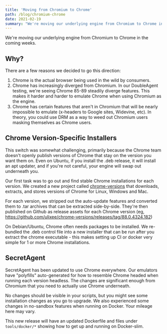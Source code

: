 ```yaml
---
title: 'Moving from Chromium to Chrome'
path: /blog/chromium-chrome
date: 2021-02-19
summary: "We're moving our underlying engine from Chromium to Chrome in the coming weeks."
---
```


We're moving our underlying engine from Chromium to Chrome in the coming weeks. 

## Why?
There are a few reasons we decided to go this direction:
1. Chrome is the actual browser being used in the wild by consumers.
2. Chrome has increasingly diverged from Chromium. In our DoubleAgent testing, we're seeing Chrome 85-89 steadily diverge features. This makes it harder and harder to emulate Chrome when using Chromium as the engine.
3. Chrome has certain features that aren't in Chromium that will be nearly impossible to emulate (x-headers to Google sites, Widevine, etc). In theory, you could use DRM as a way to weed out Chromium users masking themselves as Chrome users.

## Chrome Version-Specific Installers 
This switch was somewhat challenging, primarily because the Chrome team doesn't openly publish versions of Chrome that stay on the version you want them on. Even on Ubuntu, if you install the .deb release, it will install an apt updater, and if you're not careful, your engine will swap out underneath you.

Our first task was to go out and find stable Chrome installations for each version. We created a new project called [chrome-versions](https://github.com/ulixee/chrome-versions) that downloads, extracts, and stores versions of Chrome for Linux, Windows and Mac. 

For each version, we stripped out the auto-update features and converted them to .tar archives that can be extracted side-by-side. They're then published on Github as release assets for each Chrome version (eg, https://github.com/ulixee/chrome-versions/releases/tag/88.0.4324.182)

On Debian/Ubuntu, Chrome often needs packages to be installed. We re-bundled the .deb control file into a new installer that can be run after you extract the chrome executable - this makes setting up CI or docker very simple for 1 or more Chrome installations.

## SecretAgent
SecretAgent has been updated to use Chrome everywhere. Our emulators have "polyfills" auto-generated for how to resemble Chrome headed when running each version headless. The changes are significant enough from Chromium that you need to actually use Chrome underneath. 

No changes should be visible in your scripts, but you might see some installation changes as you go to upgrade. We also experienced some changes in no-sandbox features when running on Docker. Your mileage here may vary. 

This new release will have an updated Dockerfile and files under `tools/docker/*` showing how to get up and running on Docker-slim.
